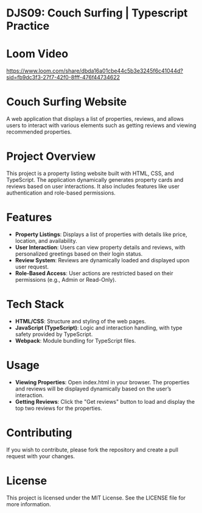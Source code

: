 # DJS09: Couch Surfing | Typescript Practice

# Loom Video 

https://www.loom.com/share/dbda16a01cbe44c5b3e3245f6c41044d?sid=fb9dc3f3-27f7-42f0-8fff-476f44734622

# Couch Surfing Website

A web application that displays a list of properties, reviews, and allows users to interact with various elements such as getting reviews and viewing recommended properties.

# Project Overview

This project is a property listing website built with HTML, CSS, and TypeScript. The application dynamically generates property cards and reviews based on user interactions. It also includes features like user authentication and role-based permissions.

# Features

<ul>
  <li>
    <strong>Property Listings</strong>: Displays a list of properties with details like price, location, and availability.
  </li>
  <li>
    <strong>User Interaction</strong>: Users can view property details and reviews, with personalized greetings based on their login status.
  </li>
  <li>
    <strong>Review System</strong>: Reviews are dynamically loaded and displayed upon user request.
  </li>
  <li>
    <strong>Role-Based Access</strong>: User actions are restricted based on their permissions (e.g., Admin or Read-Only).
  </li>
</ul>

# Tech Stack

<ul>
  <li>
    <strong>HTML/CSS</strong>: Structure and styling of the web pages.
  </li>
  <li>
    <strong>JavaScript (TypeScript)</strong>: Logic and interaction handling, with type safety provided by TypeScript.
  </li>
  <li>
    <strong>Webpack</strong>: Module bundling for TypeScript files.
  </li>
</ul>

# Usage

<ul>
  <li>
    <strong>Viewing Properties</strong>: Open index.html in your browser. The properties and reviews will be displayed dynamically based on the user’s interaction.
  </li>
  <li>
    <strong>Getting Reviews</strong>: Click the "Get reviews" button to load and display the top two reviews for the properties.
  </li>
</ul>

# Contributing

If you wish to contribute, please fork the repository and create a pull request with your changes.

# License

This project is licensed under the MIT License. See the LICENSE file for more information.
